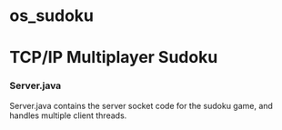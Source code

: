 # os_sudoku

<h1>TCP/IP Multiplayer Sudoku</h1>

<h3>Server.java</h3>
<p>Server.java contains the server socket code for the sudoku game, and handles multiple client threads. </p>
